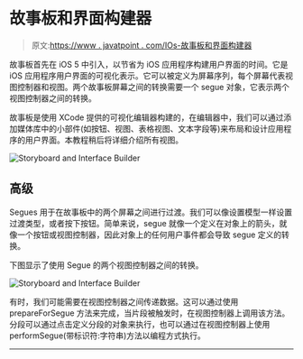 # 故事板和界面构建器

> 原文:[https://www . javatpoint . com/IOs-故事板和界面构建器](https://www.javatpoint.com/ios-storyboard-and-interface-builder)

故事板首先在 iOS 5 中引入，以节省为 iOS 应用程序构建用户界面的时间。它是 iOS 应用程序用户界面的可视化表示。它可以被定义为屏幕序列，每个屏幕代表视图控制器和视图。两个故事板屏幕之间的转换需要一个 segue 对象，它表示两个视图控制器之间的转换。

故事板是使用 XCode 提供的可视化编辑器构建的，在编辑器中，我们可以通过添加媒体库中的小部件(如按钮、视图、表格视图、文本字段等)来布局和设计应用程序的用户界面。本教程稍后将详细介绍所有视图。

![Storyboard and Interface Builder](../Images/996ede779a1a7f70dae5370836670b95.png)

## 高级

Segues 用于在故事板中的两个屏幕之间进行过渡。我们可以像设置模型一样设置过渡类型，或者按下按钮。简单来说，segue 就像一个定义在对象上的箭头，就像一个按钮或视图控制器，因此对象上的任何用户事件都会导致 segue 定义的转换。

下图显示了使用 Segue 的两个视图控制器之间的转换。

![Storyboard and Interface Builder](../Images/8c2d172d71cd07e0b4e9ea100802785f.png)

有时，我们可能需要在视图控制器之间传递数据。这可以通过使用 prepareForSegue 方法来完成，当片段被触发时，在视图控制器上调用该方法。分段可以通过点击定义分段的对象来执行，也可以通过在视图控制器上使用 performSegue(带标识符:字符串)方法以编程方式执行。

* * *